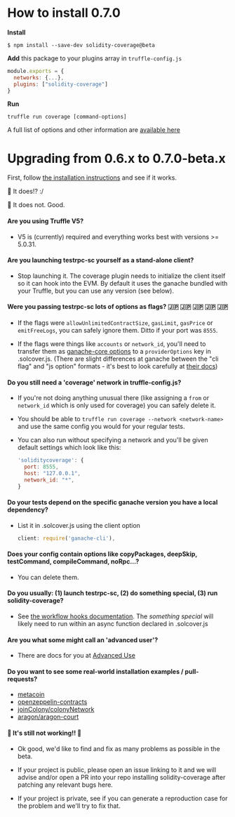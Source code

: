 # How to install 0.7.0

**Install**
```
$ npm install --save-dev solidity-coverage@beta
```

**Add** this package to your plugins array in `truffle-config.js`
```javascript
module.exports = {
  networks: {...},
  plugins: ["solidity-coverage"]
}
```
**Run**
```
truffle run coverage [command-options]
```

A full list of options and other information are [available here][8]

# Upgrading from 0.6.x to 0.7.0-beta.x

First, follow [the installation instructions](#how-to-install-070) and see if it works.

:rabbit2: It does!? :/

:elephant: It does not. Good.

#### Are you using Truffle V5?

+ V5 is (currently) required and everything works best with versions >= 5.0.31.

#### Are you launching testrpc-sc yourself as a stand-alone client?

+ Stop launching it. The coverage plugin needs to initialize the client itself so it can hook into the EVM. By default it 
  uses the ganache bundled with your Truffle, but you can use any version (see below). 

#### Were you passing testrpc-sc lots of options as flags?   :jp: :jp: :jp: :jp: :jp:

+ If the flags were `allowUnlimitedContractSize`,  `gasLimit`, `gasPrice` or `emitFreeLogs`,
  you can safely ignore them. Ditto if your port was `8555`.

+ If the flags were things like `accounts` or `network_id`, you'll need to transfer them as
  [ganache-core options][1] to a `providerOptions` key in .solcover.js. (There are slight
  differences at ganache between the "cli flag" and "js option" formats - it's best to look 
  carefully at [their docs][1])

#### Do you still need a 'coverage' network in truffle-config.js?

+ If you're not doing anything unusual there (like assigning a `from` or `network_id` which is only 
  used for coverage) you can safely delete it.

+ You should be able to `truffle run coverage --network <network-name>` and use the same config you
  would for your regular tests. 
  
+ You can also run without specifying a network and you'll be given default settings which look like
  this:
  ```javascript
  'soliditycoverage': {
    port: 8555,
    host: "127.0.0.1",
    network_id: "*",
  }
  ```
#### Do your tests depend on the specific ganache version you have a local dependency?

+ List it in .solcover.js using the client option
  ```javascript
  client: require('ganache-cli'),
  ```

#### Does your config contain options like copyPackages, deepSkip, testCommand, compileCommand, noRpc...?

+ You can delete them. 

#### Do you usually: (1) launch testrpc-sc, (2) do something special, (3) run solidity-coverage? 

+ See [the workflow hooks documentation][3]. The *something special* will likely need to run within 
  an async function declared in .solcover.js

#### Are you what some might call an 'advanced user'?

+ There are docs for you at [Advanced Use][2]

#### Do you want to see some real-world installation examples / pull-requests?

+ [metacoin][4]
+ [openzeppelin-contracts][5]
+ [joinColony/colonyNetwork][6]
+ [aragon/aragon-court][7]

#### :tada:  It's still not working!! :tada:

+ Ok good, we'd like to find and fix as many problems as possible in the beta. 

+ If your project is public, please open an issue linking to it and we will advise and/or
  open a PR into your repo installing solidity-coverage after patching any relevant bugs here.

+ If your project is private, see if you can generate a reproduction case for the 
  problem and we'll try to fix that.
    

[1]: https://github.com/trufflesuite/ganache-core#options
[2]: https://github.com/sc-forks/solidity-coverage/blob/master/docs/advanced.md
[3]: https://github.com/sc-forks/solidity-coverage/blob/master/docs/advanced.md#workflow-hooks
[4]: https://github.com/sc-forks/metacoin
[5]: https://github.com/OpenZeppelin/openzeppelin-contracts/pull/1923
[6]: https://github.com/JoinColony/colonyNetwork/pull/716
[7]: https://github.com/aragon/aragon-court/pull/123
[8]: https://github.com/sc-forks/solidity-coverage/tree/truffle-plugin#command-options

